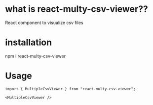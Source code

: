 # what is react-multy-csv-viewer??

React component to visualize csv files

# installation

npm i react-multy-csv-viewer

# Usage

```
import { MultipleCsvViewer } from "react-multy-csv-viewer";

<MultipleCsvViewer />
```
